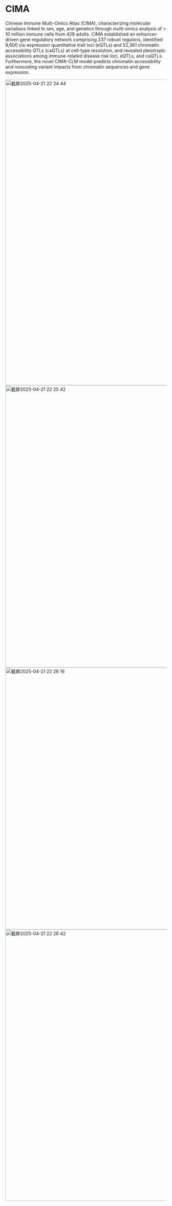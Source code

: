 # CIMA
Chinese Immune Multi-Omics Atlas (CIMA), characterizing molecular variations linked to sex, age, and genetics through multi-omics analysis of > 10 million immune cells from 428 adults. CIMA established an enhancer-driven gene regulatory network comprising 237 robust regulons, identified 9,600 cis-expression quantitative trait loci (eQTLs) and 52,361 chromatin accessibility QTLs (caQTLs) at cell-type resolution, and revealed pleiotropic associations among immune-related disease risk loci, eQTLs, and caQTLs. Furthermore, the novel CIMA-CLM model predicts chromatin accessibility and noncoding variant impacts from chromatin sequences and gene expression.

<img width="953" alt="截屏2025-04-21 22 24 44" src="https://github.com/user-attachments/assets/0a8affd5-fa65-4ac6-bbef-380b5b1b5e90" />
<img width="879" alt="截屏2025-04-21 22 25 42" src="https://github.com/user-attachments/assets/91cdbbb8-5065-4f3f-82ef-1cdfee5beec2" />
<img width="817" alt="截屏2025-04-21 22 26 16" src="https://github.com/user-attachments/assets/87a05413-8b6e-4fa8-92ee-cec1f7e7a658" />
<img width="846" alt="截屏2025-04-21 22 26 42" src="https://github.com/user-attachments/assets/c52db42e-81ad-462f-8861-59ccc073cca3" />
